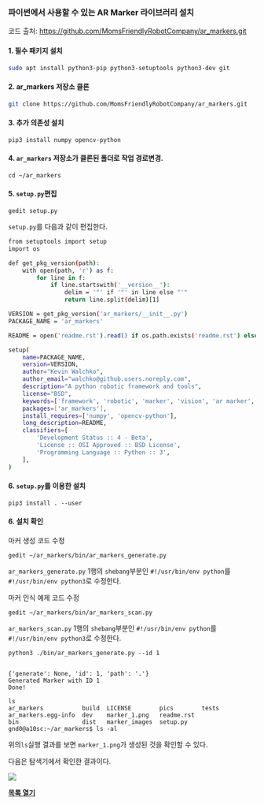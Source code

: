 ### 파이썬에서 사용할 수 있는 AR Marker 라이브러리 설치

코드 출처: https://github.com/MomsFriendlyRobotCompany/ar_markers.git

#### 1. 필수 패키지 설치

```bash
sudo apt install python3-pip python3-setuptools python3-dev git
```

#### 2. ar_markers 저장소 클론

```bash
git clone https://github.com/MomsFriendlyRobotCompany/ar_markers.git
```



#### 3. 추가 의존성 설치

```
pip3 install numpy opencv-python
```



#### 4. `ar_markers` 저장소가 클론된 폴더로 작업 경로변경.

```
cd ~/ar_markers
```





#### 5. `setup.py`편집





```
gedit setup.py
```

`setup.py`를 다음과 같이 편집한다. 

```bash
from setuptools import setup
import os

def get_pkg_version(path):
    with open(path, 'r') as f:
        for line in f:
            if line.startswith('__version__'):
                delim = '"' if '"' in line else "'"
                return line.split(delim)[1]

VERSION = get_pkg_version('ar_markers/__init__.py')
PACKAGE_NAME = 'ar_markers'

README = open('readme.rst').read() if os.path.exists('readme.rst') else ''

setup(
    name=PACKAGE_NAME,
    version=VERSION,
    author="Kevin Walchko",
    author_email="walchko@github.users.noreply.com",
    description="A python robotic framework and tools",
    license="BSD",
    keywords=['framework', 'robotic', 'marker', 'vision', 'ar marker', 'ar'],
    packages=['ar_markers'],
    install_requires=['numpy', 'opencv-python'],
    long_description=README,
    classifiers=[
        'Development Status :: 4 - Beta',
        'License :: OSI Approved :: BSD License',
        'Programming Language :: Python :: 3',
    ],
)

```





#### 6. `setup.py`를 이용한 설치

```
pip3 install . --user
```



#### 6. 설치 확인

마커 생성 코드 수정

```
gedit ~/ar_markers/bin/ar_markers_generate.py
```

`ar_markers_generate.py` 1행의 `shebang`부분인 `#!/usr/bin/env python`를 `#!/usr/bin/env python3`로 수정한다.

마커 인식 예제 코드 수정

```
gedit ~/ar_markers/bin/ar_markers_scan.py
```

`ar_markers_scan.py`  1행의 `shebang`부분인 `#!/usr/bin/env python`를 `#!/usr/bin/env python3`로 수정한다.





```
python3 ./bin/ar_markers_generate.py --id 1
```

```

{'generate': None, 'id': 1, 'path': '.'}
Generated Marker with ID 1
Done!
```

```
ls
ar_markers           build  LICENSE        pics        tests
ar_markers.egg-info  dev    marker_1.png   readme.rst
bin                  dist   marker_images  setup.py
gnd0@a10sc:~/ar_markers$ ls -al
```

위의`ls`실행 결과를 보면 `marker_1.png`가 생성된 것을 확인할 수 있다.

다음은 탐색기에서 확인한 결과이다. 

![](/home/gnd0/autocar/md/img/result_of_ar_markers_generate.png)



**[목록 열기](../README.md)** 
